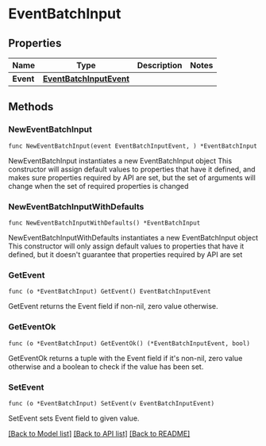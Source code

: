# EventBatchInput

## Properties

Name | Type | Description | Notes
------------ | ------------- | ------------- | -------------
**Event** | [**EventBatchInputEvent**](EventBatchInputEvent.md) |  | 

## Methods

### NewEventBatchInput

`func NewEventBatchInput(event EventBatchInputEvent, ) *EventBatchInput`

NewEventBatchInput instantiates a new EventBatchInput object
This constructor will assign default values to properties that have it defined,
and makes sure properties required by API are set, but the set of arguments
will change when the set of required properties is changed

### NewEventBatchInputWithDefaults

`func NewEventBatchInputWithDefaults() *EventBatchInput`

NewEventBatchInputWithDefaults instantiates a new EventBatchInput object
This constructor will only assign default values to properties that have it defined,
but it doesn't guarantee that properties required by API are set

### GetEvent

`func (o *EventBatchInput) GetEvent() EventBatchInputEvent`

GetEvent returns the Event field if non-nil, zero value otherwise.

### GetEventOk

`func (o *EventBatchInput) GetEventOk() (*EventBatchInputEvent, bool)`

GetEventOk returns a tuple with the Event field if it's non-nil, zero value otherwise
and a boolean to check if the value has been set.

### SetEvent

`func (o *EventBatchInput) SetEvent(v EventBatchInputEvent)`

SetEvent sets Event field to given value.



[[Back to Model list]](../README.md#documentation-for-models) [[Back to API list]](../README.md#documentation-for-api-endpoints) [[Back to README]](../README.md)


